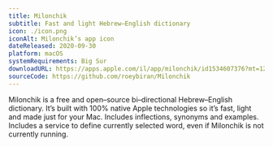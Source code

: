 ```yaml
---
title: Milonchik
subtitle: Fast and light Hebrew–English dictionary
icon: ./icon.png
iconAlt: Milonchik’s app icon
dateReleased: 2020-09-30
platform: macOS
systemRequirements: Big Sur
downloadURL: https://apps.apple.com/il/app/milonchik/id1534607376?mt=12
sourceCode: https://github.com/roeybiran/Milonchik
---
```


Milonchik is a free and open–source bi–directional Hebrew–English dictionary. It’s built with 100% native Apple technologies so it’s fast, light and made just for your Mac. Includes inflections, synonyms and examples. Includes a service to define currently selected word, even if Milonchik is not currently running.
